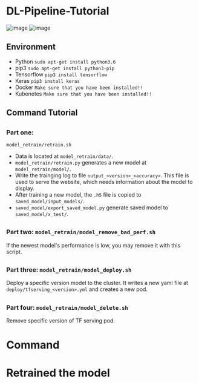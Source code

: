 # DL-Pipeline-Tutorial
![image](https://github.com/lsalab-member/DL-Pipeline-Tutorial/blob/main/system.png)
![image](https://github.com/lsalab-member/DL-Pipeline-Tutorial/blob/main/螢幕快照%202020-12-06%20下午11.01.56.png)

## <h2> Environment
- Python        `sudo apt-get install python3.6` 
- pip3          `sudo apt-get install python3-pip`
- Tensorflow    `pip3 install tensorflow`
- Keras         `pip3 install keras`
- Docker        `Make sure that you have been installed!!`
- Kubenetes     `Make sure that you have been installed!!`

## <h2> Command Tutorial
## <h3> Part one: 
`model_retrain/retrain.sh`


- Data is located at `model_retrain/data/`.
- `model_retrain/retrain.py` generates a new model at `model_retrain/model/`.
- Write the trainging log to file `output_<version>_<accuracy>`. This file is used to serve the website, which needs information about the model to display.
- After training a new model, the `.h5` file is copied to `saved_model/input_models/`.
- `saved_model/export_saved_model.py` generate saved model to `saved_model/x_test/`.

## <h3> Part two: `model_retrain/model_remove_bad_perf.sh`
If the newest model's performance is low, you may remove it with this script.

## <h3> Part three: `model_retrain/model_deploy.sh`
Deploy a specific version model to the cluster. It writes a new yaml file at `deploy/tfserving_<version>.yml` and creates a new pod.

## <h3> Part four: `model_retrain/model_delete.sh`
Remove specific version of TF serving pod.


# Command

# Retrained the model
